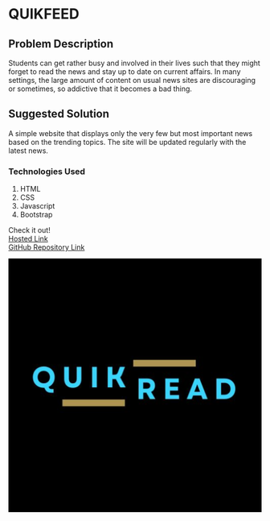 # QUIKFEED

## Problem Description
Students can get rather busy and involved in their lives such that they might forget to read the news and stay up to date on current affairs. In many settings, the large amount of content on usual news sites are discouraging or sometimes, so addictive that it becomes a bad thing. 

## Suggested Solution
A simple website that displays only the very few but most important news based on the trending topics. The site will be updated regularly with the latest news.



### Technologies Used
1) HTML
2) CSS
3) Javascript
4) Bootstrap

Check it out!
<br>
[Hosted Link](https://blesson-tomy.github.io/QuikFeed1.0/)
<br>
[GitHub Repository Link](https://github.com/Blesson-Tomy/QuikFeed1.0)

<img src="images/android-chrome-512x512.png">
